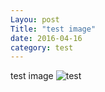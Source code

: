 ```yaml
---
Layou: post
Title: "test image"
date: 2016-04-16
category: test
---
```


test image 
![test](http://i.imgur.com/he26PZn.jpg)
